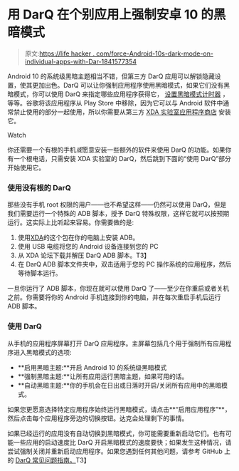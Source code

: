 # 用 DarQ 在个别应用上强制安卓 10 的黑暗模式

> 原文:[https://life hacker . com/force-Android-10s-dark-mode-on-individual-apps-with-Dar-1841577354](https://lifehacker.com/force-android-10s-dark-mode-on-individual-apps-with-dar-1841577354)

Android 10 的系统级黑暗主题相当不错，但第三方 DarQ 应用可以解锁隐藏设置，使其更加出色。DarQ 可以让你强制应用程序使用黑暗模式，如果它们没有黑暗模式，你可以使用 DarQ 来指定哪些应用程序获得它， [设置黑暗模式计时器](https://lifehacker.com/use-this-hack-to-create-dark-mode-timers-in-android-10-1838101522) ，等等。谷歌将该应用程序从 Play Store 中移除，因为它可以与 Android 软件中通常禁止使用的部分一起使用，所以你需要从第三方 [XDA 实验室应用程序商店](https://labs.xda-developers.com/store/app/com.kieronquinn.app.darq) 安装它。

Watch

你还需要一个有根的手机*或*愿意安装一些额外的软件来使用 DarQ 的功能。如果你有一个根电话，只需安装 XDA 实验室的 DarQ，然后跳到下面的“使用 DarQ”部分开始使用它。

### 使用没有根的 DarQ

那些没有手机 root 权限的用户——也不希望这样——仍然可以使用 DarQ，但是我们需要运行一个特殊的 ADB 脚本，授予 DarQ 特殊权限，这样它就可以按预期运行。这实际上比听起来容易。你需要做的是:

1.  使用[XDA](https://forum.xda-developers.com/showthread.php?t=2588979)的这个包在你的电脑上安装 ADB。
2.  使用 USB 电缆将您的 Android 设备连接到您的 PC
3.  从 XDA 论坛下载并解压 DarQ ADB 脚本。T3】
4.  在 DarQ ADB 脚本文件夹中，双击适用于您的 PC 操作系统的应用程序，然后等待脚本运行。

一旦你运行了 ADB 脚本，你现在就可以使用 DarQ 了——至少在你重启或者关机之前。你需要将你的 Android 手机连接到你的电脑，并在每次重启手机后运行 ADB 脚本。

### 使用 DarQ

从手机的应用程序屏幕打开 DarQ 应用程序。主屏幕包括几个用于强制所有应用程序进入黑暗模式的选项:

*   **启用黑暗主题:**开启 Android 10 的系统级黑暗模式
*   **强制黑暗主题:**让所有应用运行黑暗主题，如果可用的话。
*   **自动黑暗主题:**你的手机会在日出或日落时开启/关闭所有应用中的黑暗模式。

如果您更愿意选择特定应用程序始终运行黑暗模式，请点击**“启用应用程序”**，然后点击每个应用程序旁边的切换按钮。达克会处理剩下的事情。

如果已经运行的应用没有自动切换到黑暗模式，你可能需要重新启动它们。也有可能一些应用的启动速度比 DarQ 开启黑暗模式的速度要快；如果发生这种情况，请尝试强制关闭并重新启动应用程序。如果您遇到任何其他问题，请参考 GitHub 上的 [DarQ 常见问题指南。](https://github.com/KieronQuinn/DarQ/blob/master/app/src/main/assets/faq.md)T3】